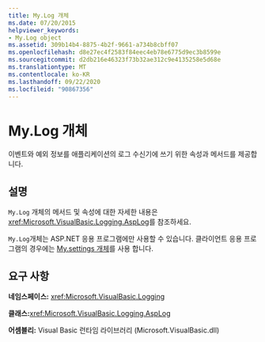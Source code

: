 ```yaml
---
title: My.Log 개체
ms.date: 07/20/2015
helpviewer_keywords:
- My.Log object
ms.assetid: 309b14b4-8875-4b2f-9661-a734b8cbff07
ms.openlocfilehash: d8e27ec4f2583f84eec4eb78e6775d9ec3b8599e
ms.sourcegitcommit: d2db216e46323f73b32ae312c9e4135258e5d68e
ms.translationtype: MT
ms.contentlocale: ko-KR
ms.lasthandoff: 09/22/2020
ms.locfileid: "90867356"
---
```

# <a name="mylog-object"></a>My.Log 개체

이벤트와 예외 정보를 애플리케이션의 로그 수신기에 쓰기 위한 속성과 메서드를 제공합니다.  
  
## <a name="remarks"></a>설명  

 `My.Log` 개체의 메서드 및 속성에 대한 자세한 내용은 <xref:Microsoft.VisualBasic.Logging.AspLog>를 참조하세요.  
  
 `My.Log`개체는 ASP.NET 응용 프로그램에만 사용할 수 있습니다. 클라이언트 응용 프로그램의 경우에는 [My.settings 개체](my-application-log-object.md)를 사용 합니다.  
  
## <a name="requirements"></a>요구 사항  

 **네임스페이스:** <xref:Microsoft.VisualBasic.Logging>  
  
 **클래스:**<xref:Microsoft.VisualBasic.Logging.AspLog>  
  
 **어셈블리:** Visual Basic 런타임 라이브러리 (Microsoft.VisualBasic.dll)
